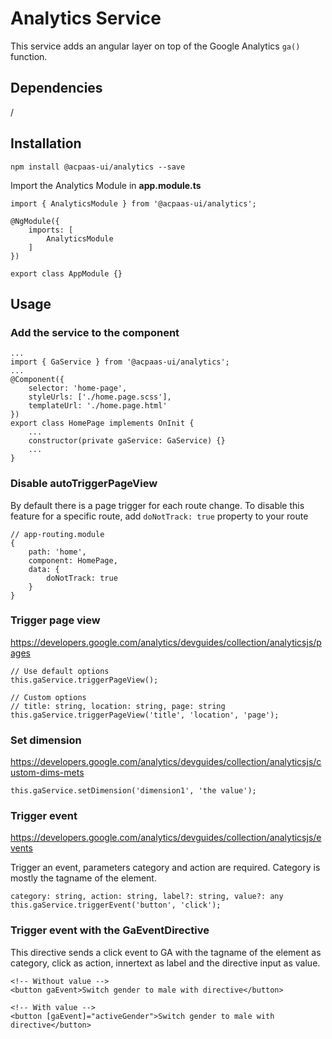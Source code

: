 # Analytics Service
This service adds an angular layer on top of the Google Analytics `ga()` function.

## Dependencies
/

## Installation
```
npm install @acpaas-ui/analytics --save
```

Import the Analytics Module in **app.module.ts**
```
import { AnalyticsModule } from '@acpaas-ui/analytics';

@NgModule({
    imports: [
        AnalyticsModule
    ]
})

export class AppModule {}
```

## Usage
### Add the service to the component
```
...
import { GaService } from '@acpaas-ui/analytics';
...
@Component({
    selector: 'home-page',
    styleUrls: ['./home.page.scss'],
    templateUrl: './home.page.html'
})
export class HomePage implements OnInit {
    ...
    constructor(private gaService: GaService) {}
    ...
}
```

### Disable autoTriggerPageView
By default there is a page trigger for each route change. To disable this feature for a specific route, add `doNotTrack: true` property to your route
```
// app-routing.module
{
    path: 'home',
    component: HomePage,
    data: {
        doNotTrack: true
    }
}
```

### Trigger page view
https://developers.google.com/analytics/devguides/collection/analyticsjs/pages
```
// Use default options
this.gaService.triggerPageView();

// Custom options
// title: string, location: string, page: string
this.gaService.triggerPageView('title', 'location', 'page');
```

### Set dimension
https://developers.google.com/analytics/devguides/collection/analyticsjs/custom-dims-mets
```
this.gaService.setDimension('dimension1', 'the value');
``` 

### Trigger event
https://developers.google.com/analytics/devguides/collection/analyticsjs/events

Trigger an event, parameters category and action are required. Category is mostly the tagname of the element. 
```
category: string, action: string, label?: string, value?: any
this.gaService.triggerEvent('button', 'click');
```

### Trigger event with the GaEventDirective
This directive sends a click event to GA with the tagname of the element as category, click as action, innertext as label and the directive input as value.
```
<!-- Without value -->
<button gaEvent>Switch gender to male with directive</button>

<!-- With value -->
<button [gaEvent]="activeGender">Switch gender to male with directive</button>
```